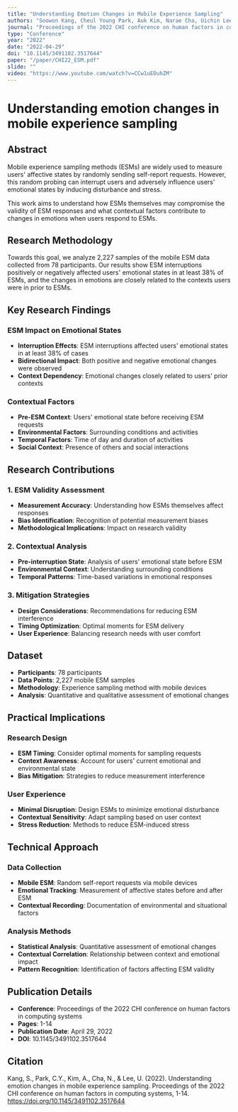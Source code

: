 ```yaml
---
title: "Understanding Emotion Changes in Mobile Experience Sampling"
authors: "Soowon Kang, Cheul Young Park, Auk Kim, Narae Cha, Uichin Lee"
journal: "Proceedings of the 2022 CHI conference on human factors in computing systems"
type: "Conference"
year: "2022"
date: "2022-04-29"
doi: "10.1145/3491102.3517644"
paper: "/paper/CHI22_ESM.pdf"
slide: ""
video: "https://www.youtube.com/watch?v=CCw1uEOuhZM"
---
```


# Understanding emotion changes in mobile experience sampling

## Abstract

Mobile experience sampling methods (ESMs) are widely used to measure users' affective states by randomly sending self-report requests. However, this random probing can interrupt users and adversely influence users' emotional states by inducing disturbance and stress.

This work aims to understand how ESMs themselves may compromise the validity of ESM responses and what contextual factors contribute to changes in emotions when users respond to ESMs.

## Research Methodology

Towards this goal, we analyze 2,227 samples of the mobile ESM data collected from 78 participants. Our results show ESM interruptions positively or negatively affected users' emotional states in at least 38% of ESMs, and the changes in emotions are closely related to the contexts users were in prior to ESMs.

## Key Research Findings

### ESM Impact on Emotional States
- **Interruption Effects**: ESM interruptions affected users' emotional states in at least 38% of cases
- **Bidirectional Impact**: Both positive and negative emotional changes were observed
- **Context Dependency**: Emotional changes closely related to users' prior contexts

### Contextual Factors
- **Pre-ESM Context**: Users' emotional state before receiving ESM requests
- **Environmental Factors**: Surrounding conditions and activities
- **Temporal Factors**: Time of day and duration of activities
- **Social Context**: Presence of others and social interactions

## Research Contributions

### 1. ESM Validity Assessment
- **Measurement Accuracy**: Understanding how ESMs themselves affect responses
- **Bias Identification**: Recognition of potential measurement biases
- **Methodological Implications**: Impact on research validity

### 2. Contextual Analysis
- **Pre-interruption State**: Analysis of users' emotional state before ESM
- **Environmental Context**: Understanding surrounding conditions
- **Temporal Patterns**: Time-based variations in emotional responses

### 3. Mitigation Strategies
- **Design Considerations**: Recommendations for reducing ESM interference
- **Timing Optimization**: Optimal moments for ESM delivery
- **User Experience**: Balancing research needs with user comfort

## Dataset

- **Participants**: 78 participants
- **Data Points**: 2,227 mobile ESM samples
- **Methodology**: Experience sampling method with mobile devices
- **Analysis**: Quantitative and qualitative assessment of emotional changes

## Practical Implications

### Research Design
- **ESM Timing**: Consider optimal moments for sampling requests
- **Context Awareness**: Account for users' current emotional and environmental state
- **Bias Mitigation**: Strategies to reduce measurement interference

### User Experience
- **Minimal Disruption**: Design ESMs to minimize emotional disturbance
- **Contextual Sensitivity**: Adapt sampling based on user context
- **Stress Reduction**: Methods to reduce ESM-induced stress

## Technical Approach

### Data Collection
- **Mobile ESM**: Random self-report requests via mobile devices
- **Emotional Tracking**: Measurement of affective states before and after ESM
- **Contextual Recording**: Documentation of environmental and situational factors

### Analysis Methods
- **Statistical Analysis**: Quantitative assessment of emotional changes
- **Contextual Correlation**: Relationship between context and emotional impact
- **Pattern Recognition**: Identification of factors affecting ESM validity

## Publication Details

- **Conference**: Proceedings of the 2022 CHI conference on human factors in computing systems
- **Pages**: 1-14
- **Publication Date**: April 29, 2022
- **DOI**: 10.1145/3491102.3517644

## Citation

Kang, S., Park, C.Y., Kim, A., Cha, N., & Lee, U. (2022). Understanding emotion changes in mobile experience sampling. Proceedings of the 2022 CHI conference on human factors in computing systems, 1-14. https://doi.org/10.1145/3491102.3517644 